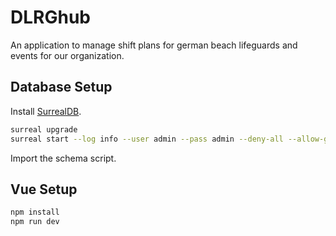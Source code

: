 # DLRGhub

An application to manage shift plans for german beach lifeguards and events for our organization.

## Database Setup

Install [SurrealDB](https://surrealdb.com/install).

```bash
surreal upgrade
surreal start --log info --user admin --pass admin --deny-all --allow-guests --allow-scripting --allow-funcs --bind 0.0.0.0:8080 surrealkv:data
```

Import the schema script.

## Vue Setup

```bash
npm install
npm run dev
```
